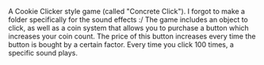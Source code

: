 A Cookie Clicker style game (called "Concrete Click").
I forgot to make a folder specifically for the sound effects :/
The game includes an object to click, as well as a coin system that allows you to purchase a button which increases your coin count.
The price of this button increases every time the button is bought by a certain factor.
Every time you click 100 times, a specific sound plays.
